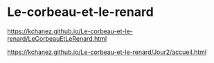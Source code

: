 # Le-corbeau-et-le-renard

https://kchanez.github.io/Le-corbeau-et-le-renard/LeCorbeauEtLeRenard.html

https://kchanez.github.io/Le-corbeau-et-le-renard/Jour2/accueil.html